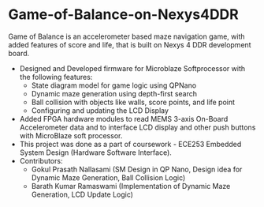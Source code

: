 # Game-of-Balance-on-Nexys4DDR
Game of Balance is an accelerometer based maze navigation game, with added features of score and life, that is built on Nexys 4 DDR development board.

* Designed and Developed firmware for Microblaze Softprocessor with the following features:
  - State diagram model for game logic using QPNano
  - Dynamic maze generation using depth-first search
  - Ball collision with objects like walls, score points, and life point
  - Configuring and updating the LCD Display
* Added FPGA hardware modules to read MEMS 3-axis On-Board Accelerometer data and to interface LCD display and other push buttons with MicroBlaze soft processor.
* This project was done as a part of coursework - ECE253 Embedded System Design (Hardware Software Interface).
* Contributors:
  - Gokul Prasath Nallasami (SM Design in QP Nano, Design idea for Dynamic Maze Generation, Ball Collision Logic)
  - Barath Kumar Ramaswami (Implementation of Dynamic Maze Generation, LCD Update Logic)
